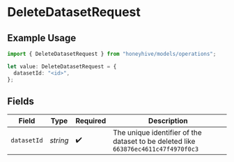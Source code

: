 # DeleteDatasetRequest

## Example Usage

```typescript
import { DeleteDatasetRequest } from "honeyhive/models/operations";

let value: DeleteDatasetRequest = {
  datasetId: "<id>",
};
```

## Fields

| Field                                                                              | Type                                                                               | Required                                                                           | Description                                                                        |
| ---------------------------------------------------------------------------------- | ---------------------------------------------------------------------------------- | ---------------------------------------------------------------------------------- | ---------------------------------------------------------------------------------- |
| `datasetId`                                                                        | *string*                                                                           | :heavy_check_mark:                                                                 | The unique identifier of the dataset to be deleted like `663876ec4611c47f4970f0c3` |